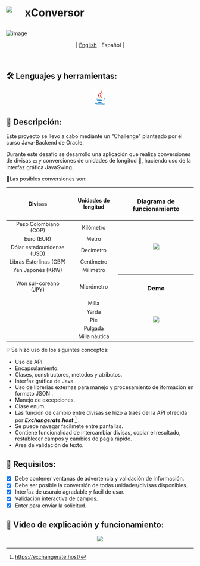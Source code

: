 
<h1><img align="left" width="50px" src="https://github.com/SantiagoAnzola1/xConversor/assets/134959710/aeb9c054-e046-44de-8afa-42dc68e1a10d">xConversor</h1>    

## 
##   

![image](https://github.com/SantiagoAnzola1/xConversor/assets/134959710/ea2df8c0-20f2-498a-b0f4-e5ca8f15cd38)
<p align="center">
  | <a href=READMEEN.md>English</a> | 
    <span>Español</span> |
</p>
<br>

## :hammer_and_wrench: Lenguajes y herramientas:
<p align="center" >  <a href="https://www.java.com" target="_blank" rel="noreferrer"> <img src="https://raw.githubusercontent.com/devicons/devicon/master/icons/java/java-original.svg" alt="java" width="40" height="40"/> </a> </p>

## :page_with_curl: Descripción:
<p>Este proyecto se llevo a cabo mediante un "Challenge" planteado por el curso Java-Backend de Oracle.</p>



Durante este desafio se desarrollo una aplicación que realiza conversiones de divisas :euro: y conversiones de unidades de longitud :straight_ruler:, haciendo uso de la interfaz gráfica JavaSwing.

:key:Las posibles conversiones son:

<table>
    <thead>
        <tr>
            <th>Divisas</th>
            <th>Unidades de longitud</th>
            <th><h3>Diagrama de funcionamiento</h3></th>
        </tr>
    </thead>
    <tbody>
        <tr>
            <td align="center"> Peso Colombiano (COP)</td>
            <td align="center">Kilómetro</td>
            <td rowspan=5 align="center"><img width="80%" src="https://github.com/SantiagoAnzola1/xConversor/assets/134959710/90ae881d-dea8-49a8-bfdb-2e7a771f983e"/></td>  
        </tr>
        <tr>
            <td align="center">Euro (EUR)</td>
            <td align="center">Metro</td>
        </tr>
        <tr>
            <td align="center"> Dólar estadounidense (USD)</td>
            <td align="center">Decímetro</td>
        </tr>
        <tr>
            <td align="center">Libras Esterlinas (GBP)</td>
          <td align="center">Centímetro</td>
        </tr>
      <tr>
            <td align="center"> Yen Japonés (KRW)</td>
          <td align="center">Milímetro</td>
        </tr>
      <tr>
          <td align="center">Won sul-coreano (JPY)</td>
          <td align="center">Micrómetro</td>
          <th><h3>Demo</h3></th>
      </tr>
      <tr>
          <td align="center"></td>
          <td align="center">Milla</td>
          <td rowspan=5 align="center"><img src="https://github.com/SantiagoAnzola1/xConversor/assets/134959710/38313077-4833-42eb-8a36-843d483678af"/></td>
        </tr>
        <tr>
          <td align="center"></td>
          <td align="center">Yarda</td>
        </tr>
         <tr>
           <td align="center"></td>
          <td align="center">Pie</td>
        </tr>
         <tr>
           <td align="center"></td>
          <td align="center">Pulgada</td>
        </tr>
         <tr>
           <td align="center"></td>
          <td align="center">Milla náutica</td>
        </tr>
    </tbody>
</table>


:bulb: Se hizo uso de los siguintes conceptos:
  - Uso de API.
  - Encapsulamiento. 
  - Clases, constructores, metodos y atributos. 
  - Interfaz gráfica de Java.
  - Uso de librerias externas para manejo y procesamiento de iformación  en formato JSON .
  - Manejo de excepciones.
  - Clase enum.
  - Las función de cambio entre divisas se hizo a traés del la API ofrecida por  **_Exchangerate.host_**  [^1] .
  - Se puede navegar facilmete entre pantallas.
  - Contiene funcionalidad de intercambiar divisas, copiar el resultado, restablecer campos y cambios de pagia rápido.
  - Área de validación de texto.

## :scroll: Requisitos:
- [x] Debe contener ventanas de advertencia y validación de información. 
- [x] Debe ser posible la conversión de todas unidades/divisas disponibles.
- [x] Interfaz de usuraio agradable y facil de usar.
- [x] Validación interactiva de campos.
- [x] Enter para enviar la solicitud. 

## :movie_camera: Video de explicación y funcionamiento:

<p align="center">
  <a  href="https://youtu.be/NSewNq8YGIY" target="_blank" rel="noopener">
  <img width="75%" src="https://github-production-user-asset-6210df.s3.amazonaws.com/134959710/254122237-172e5ce4-dd21-4afd-9104-1dac559941fd.png"/>
</a>

</p>


[^1]: https://exchangerate.host/

